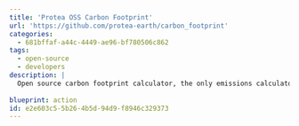 ```yaml
---
title: 'Protea OSS Carbon Footprint'
url: 'https://github.com/protea-earth/carbon_footprint'
categories:
  - 681bffaf-a44c-4449-ae96-bf780506c862
tags:
  - open-source
  - developers
description: |
  Open source carbon footprint calculator, the only emissions calculator to use a command line interface.
  
blueprint: action
id: e2e603c5-5b26-4b5d-94d9-f8946c329373
---
```

